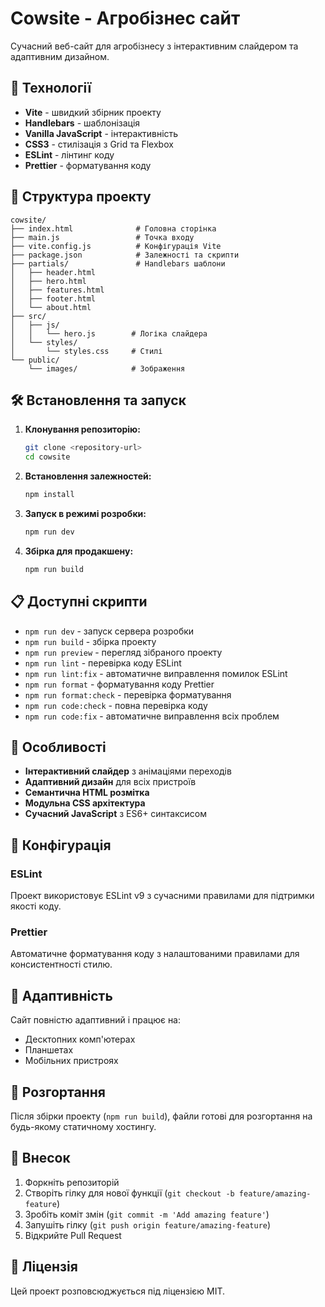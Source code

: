 # Cowsite - Агробізнес сайт

Сучасний веб-сайт для агробізнесу з інтерактивним слайдером та адаптивним дизайном.

## 🚀 Технології

- **Vite** - швидкий збірник проекту
- **Handlebars** - шаблонізація
- **Vanilla JavaScript** - інтерактивність
- **CSS3** - стилізація з Grid та Flexbox
- **ESLint** - лінтинг коду
- **Prettier** - форматування коду

## 📁 Структура проекту

```
cowsite/
├── index.html              # Головна сторінка
├── main.js                 # Точка входу
├── vite.config.js          # Конфігурація Vite
├── package.json            # Залежності та скрипти
├── partials/               # Handlebars шаблони
│   ├── header.html
│   ├── hero.html
│   ├── features.html
│   ├── footer.html
│   └── about.html
├── src/
│   ├── js/
│   │   └── hero.js        # Логіка слайдера
│   └── styles/
│       └── styles.css     # Стилі
└── public/
    └── images/            # Зображення
```

## 🛠️ Встановлення та запуск

1. **Клонування репозиторію:**

   ```bash
   git clone <repository-url>
   cd cowsite
   ```

2. **Встановлення залежностей:**

   ```bash
   npm install
   ```

3. **Запуск в режимі розробки:**

   ```bash
   npm run dev
   ```

4. **Збірка для продакшену:**
   ```bash
   npm run build
   ```

## 📋 Доступні скрипти

- `npm run dev` - запуск сервера розробки
- `npm run build` - збірка проекту
- `npm run preview` - перегляд зібраного проекту
- `npm run lint` - перевірка коду ESLint
- `npm run lint:fix` - автоматичне виправлення помилок ESLint
- `npm run format` - форматування коду Prettier
- `npm run format:check` - перевірка форматування
- `npm run code:check` - повна перевірка коду
- `npm run code:fix` - автоматичне виправлення всіх проблем

## 🎨 Особливості

- **Інтерактивний слайдер** з анімаціями переходів
- **Адаптивний дизайн** для всіх пристроїв
- **Семантична HTML розмітка**
- **Модульна CSS архітектура**
- **Сучасний JavaScript** з ES6+ синтаксисом

## 🔧 Конфігурація

### ESLint

Проект використовує ESLint v9 з сучасними правилами для підтримки якості коду.

### Prettier

Автоматичне форматування коду з налаштованими правилами для консистентності стилю.

## 📱 Адаптивність

Сайт повністю адаптивний і працює на:

- Десктопних комп'ютерах
- Планшетах
- Мобільних пристроях

## 🚀 Розгортання

Після збірки проекту (`npm run build`), файли готові для розгортання на будь-якому статичному хостингу.

## 🤝 Внесок

1. Форкніть репозиторій
2. Створіть гілку для нової функції (`git checkout -b feature/amazing-feature`)
3. Зробіть коміт змін (`git commit -m 'Add amazing feature'`)
4. Запушіть гілку (`git push origin feature/amazing-feature`)
5. Відкрийте Pull Request

## 📄 Ліцензія

Цей проект розповсюджується під ліцензією MIT.
